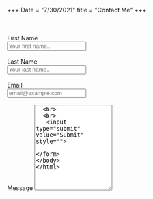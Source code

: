 +++
Date = "7/30/2021"
title = "Contact Me"
+++

<form name="contact" method="post" data-netlify-recaptcha="true" netlify-honeypot="bot-field" data-netlify="true">
  <p style="visibility: hidden">
    <label>"Dont Fill This Out If You're Human:" </label><input name="bot-field/">
  </p>
  <label for="fname">First Name</label>
  <br>
    <input type="text" id="fname" name"fisrtname" placeholder="Your first name..">
  <br>
  <br>
   <label for="lname">Last Name</label>
  <br>
    <input type="text" id="lname" name"lastname" placeholder="Your last name..">
  <br>
  <br>
   <label for="email">Email</label>
  <br>
    <input type="text" id="email" name"email" placeholder="email@example.com">
  <br>
  <br>
    <label for="message">Message</label>
     <textarea id="message" name"message" placeholder="Write something interesting!" style="height:200px"</textarea>
  <br>
  <br>
   <input type="submit" value="Submit" style="">
  
</form>
